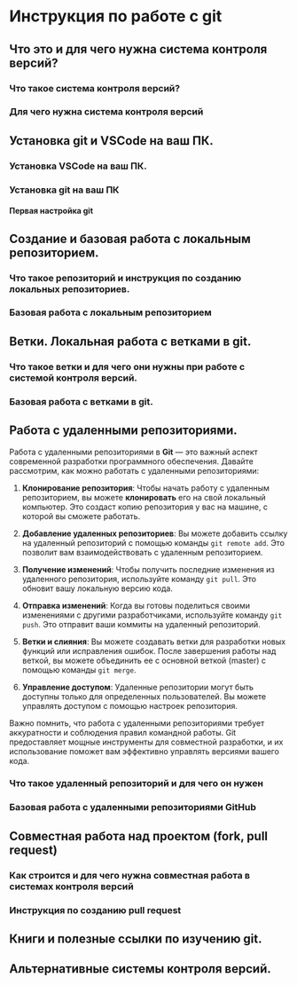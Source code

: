# Инструкция по работе с git

## Что это и для чего нужна система контроля версий?

### Что такое система контроля версий?

### Для чего нужна система контроля версий

## Установка git и VSCode на ваш ПК.

### Установка VSCode на ваш ПК.

### Установка git на ваш ПК

#### Первая настройка git

## Создание и базовая работа с локальным репозиторием.

### Что такое репозиторий и инструкция по созданию локальных репозиториев.

### Базовая работа с локальным репозиторием

## Ветки. Локальная работа с ветками в git.

### Что такое ветки и для чего они нужны при работе с системой контроля версий.

### Базовая работа с ветками в git.

## Работа с удаленными репозиториями.

Работа с удаленными репозиториями в **Git** — это важный аспект современной разработки программного обеспечения. Давайте рассмотрим, как можно работать с удаленными репозиториями:

1. **Клонирование репозитория**: Чтобы начать работу с удаленным репозиторием, вы можете **клонировать** его на свой локальный компьютер. Это создаст копию репозитория у вас на машине, с которой вы сможете работать.

2. **Добавление удаленных репозиториев**: Вы можете добавить ссылку на удаленный репозиторий с помощью команды `git remote add`. Это позволит вам взаимодействовать с удаленным репозиторием.

3. **Получение изменений**: Чтобы получить последние изменения из удаленного репозитория, используйте команду `git pull`. Это обновит вашу локальную версию кода.

4. **Отправка изменений**: Когда вы готовы поделиться своими изменениями с другими разработчиками, используйте команду `git push`. Это отправит ваши коммиты на удаленный репозиторий.

5. **Ветки и слияния**: Вы можете создавать ветки для разработки новых функций или исправления ошибок. После завершения работы над веткой, вы можете объединить ее с основной веткой (master) с помощью команды `git merge`.

6. **Управление доступом**: Удаленные репозитории могут быть доступны только для определенных пользователей. Вы можете управлять доступом с помощью настроек репозитория.

Важно помнить, что работа с удаленными репозиториями требует аккуратности и соблюдения правил командной работы. Git предоставляет мощные инструменты для совместной разработки, и их использование поможет вам эффективно управлять версиями вашего кода.

### Что такое удаленный репозиторий и для чего он нужен

### Базовая работа с удаленными репозиториями GitHub

## Совместная работа над проектом (fork, pull request)

### Как строится и для чего нужна совместная работа в системах контроля версий

### Инструкция по созданию pull request

## Книги и полезные ссылки по изучению git.

## Альтернативные системы контроля версий.
